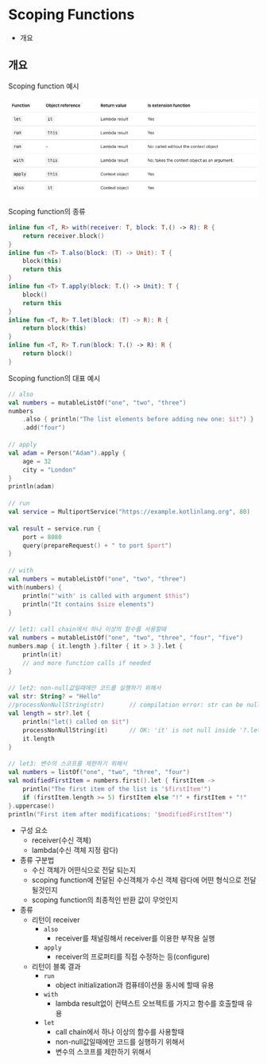 # Scoping Functions

- 개요

## 개요

Scoping function 예시

![](./images/scoping_function/scoping_function1.png)

Scoping function의 종류

```kotlin
inline fun <T, R> with(receiver: T, block: T.() -> R): R {
    return receiver.block()
}
inline fun <T> T.also(block: (T) -> Unit): T {
    block(this)
    return this
}
inline fun <T> T.apply(block: T.() -> Unit): T {
    block()
    return this
}
inline fun <T, R> T.let(block: (T) -> R): R {
    return block(this)
}
inline fun <T, R> T.run(block: T.() -> R): R {
    return block()
}
```

Scoping function의 대표 예시

```kotlin
// also
val numbers = mutableListOf("one", "two", "three")
numbers
    .also { println("The list elements before adding new one: $it") }
    .add("four")

// apply
val adam = Person("Adam").apply {
    age = 32
    city = "London"
}
println(adam)

// run
val service = MultiportService("https://example.kotlinlang.org", 80)

val result = service.run {
    port = 8080
    query(prepareRequest() + " to port $port")
}

// with
val numbers = mutableListOf("one", "two", "three")
with(numbers) {
    println("'with' is called with argument $this")
    println("It contains $size elements")
}

// let1: call chain에서 하나 이상의 함수를 사용할때
val numbers = mutableListOf("one", "two", "three", "four", "five")
numbers.map { it.length }.filter { it > 3 }.let {
    println(it)
    // and more function calls if needed
}

// let2: non-null값일때에만 코드를 실행하기 위해서
val str: String? = "Hello"
//processNonNullString(str)       // compilation error: str can be null
val length = str?.let {
    println("let() called on $it")
    processNonNullString(it)      // OK: 'it' is not null inside '?.let { }'
    it.length
}

// let3: 변수의 스코프를 제한하기 위해서
val numbers = listOf("one", "two", "three", "four")
val modifiedFirstItem = numbers.first().let { firstItem ->
    println("The first item of the list is '$firstItem'")
    if (firstItem.length >= 5) firstItem else "!" + firstItem + "!"
}.uppercase()
println("First item after modifications: '$modifiedFirstItem'")
```

- 구성 요소
  - receiver(수신 객체)
  - lambda(수신 객체 지정 람다)
- 종류 구분법
  - 수신 객체가 어떤식으로 전달 되는지
  - scoping function에 전달된 수신객체가 수신 객체 람다에 어떤 형식으로 전달될것인지
  - scoping function의 최종적인 반환 값이 무엇인지
- 종류
  - 리턴이 receiver
    - `also`
      - receiver를 채널링해서 receiver를 이용한 부작용 실행
    - `apply`
      - receiver의 프로퍼티를 직접 수정하는 등(configure)
  - 리턴이 블록 결과
    - `run`
      - object initialization과 컴퓨테이션을 동시에 할때 유용
    - `with`
      - lambda result없이 컨텍스트 오브젝트를 가지고 함수를 호출할때 유용
    - `let`
      - call chain에서 하나 이상의 함수를 사용할때
      - non-null값일때에만 코드를 실행하기 위해서
      - 변수의 스코프를 제한하기 위해서
